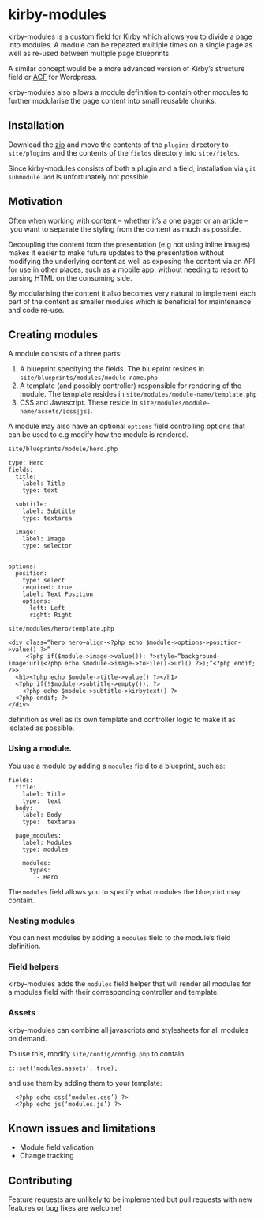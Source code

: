 # kirby-modules
kirby-modules is a custom field for Kirby which allows you to divide a page into modules. A module can be repeated multiple times on a single page as well as re-used between multiple page blueprints.

A similar concept would be a more advanced version of Kirby’s structure field or [ACF](https://www.advancedcustomfields.com/add-ons/repeater-field/) for Wordpress.

kirby-modules also allows a module definition to contain other modules to further modularise the page content into small reusable chunks.


## Installation
Download the [zip](https://github.com/frekw/kirby-modules/archive/master.zip) and move the contents of the `plugins` directory to `site/plugins` and the contents of the `fields` directory into `site/fields`.

Since kirby-modules consists of both a plugin and a field, installation via `git submodule add` is unfortunately not possible.

## Motivation
Often when working with content – whether it’s a one pager or an article – you want to separate the styling from the content as much as possible.

Decoupling the content from the presentation (e.g not using inline images) makes it easier to make future updates to the presentation without modifying the underlying content as well as   exposing the content via an API for use in other places, such as a mobile app, without needing to resort to parsing HTML on the consuming side.

By modularising the content it also becomes very natural to implement each part of the content as smaller modules which is beneficial for maintenance and code re-use.

## Creating modules
A module consists of a three parts:
1. A blueprint specifying the fields. The blueprint resides in `site/blueprints/modules/module-name.php`
2. A template (and possibly controller) responsible for rendering of the module. The template resides in `site/modules/module-name/template.php`
3. CSS and Javascript. These reside in `site/modules/module-name/assets/[css|js]`.

A module may also have an optional `options` field controlling options that can be used to e.g modify how the module is rendered.

`site/blueprints/module/hero.php`
```
type: Hero
fields:
  title:
    label: Title
    type: text

  subtitle:
    label: Subtitle
    type: textarea

  image:
    label: Image
    type: selector


options:
  position:
    type: select
    required: true
    label: Text Position
    options:
      left: Left
      right: Right
```

`site/modules/hero/template.php`
```
<div class=“hero hero—align-<?php echo $module->options->position->value() ?>”
     <?php if($module->image->value()): ?>style=“background-image:url(<?php echo $module->image->toFile()->url() ?>);”<?php endif; ?>>
  <h1><?php echo $module->title->value() ?></h1>
  <?php if(!$module->subtitle->empty()): ?>
    <?php echo $module->subtitle->kirbytext() ?>
  <?php endif; ?>
</div>

```

 definition as well as its own template and controller logic to make it as isolated as possible.

### Using a module.
You use a module by adding a `modules` field to a blueprint, such as:

```
fields:
  title:
    label: Title
    type:  text
  body:
    label: Body
    type:  textarea

  page_modules:
    label: Modules
    type: modules

    modules:
      types:
        - Hero
```

The `modules` field allows you to specify what modules the blueprint may contain.

### Nesting modules
You can nest modules by adding a `modules` field to the module’s field definition.

### Field helpers
kirby-modules adds the `modules` field helper that will render all modules for a modules field with their corresponding controller and template.

### Assets
kirby-modules can combine all javascripts and stylesheets for all modules on demand.

To use this, modify `site/config/config.php` to contain

```
c::set(‘modules.assets’, true);
```

and use them by adding them to your template:

```
  <?php echo css(‘modules.css’) ?>
  <?php echo js(‘modules.js’) ?>

```

## Known issues and limitations
- Module field validation
- Change tracking

## Contributing
Feature requests are unlikely to be implemented but pull requests with new features or bug fixes are welcome!
